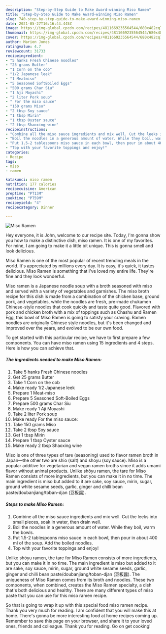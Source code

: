 ```yaml
---
description: "Step-by-Step Guide to Make Award-winning Miso Ramen"
title: "Step-by-Step Guide to Make Award-winning Miso Ramen"
slug: 740-step-by-step-guide-to-make-award-winning-miso-ramen
date: 2021-05-27T16:16:44.445Z
image: https://img-global.cpcdn.com/recipes/4811669235564544/680x482cq70/miso-ramen-recipe-main-photo.jpg
thumbnail: https://img-global.cpcdn.com/recipes/4811669235564544/680x482cq70/miso-ramen-recipe-main-photo.jpg
cover: https://img-global.cpcdn.com/recipes/4811669235564544/680x482cq70/miso-ramen-recipe-main-photo.jpg
author: Marion Jones
ratingvalue: 4.7
reviewcount: 31733
recipeingredient:
- "5 hanks Fresh Chinese noodles"
- "25 grams Butter"
- "1 Corn on the cob"
- "1/2 Japanese leek"
- "1 Meatmiso"
- "5 Seasoned SoftBoiled Eggs"
- "500 grams Char Siu"
- "1 Aji Moyashi"
- "2 liter Pork soup"
- " For the miso sauce"
- "150 grams Miso"
- "2 tbsp Soy sauce"
- "1 tbsp Mirin"
- "1 tbsp Oyster sauce"
- "2 tbsp Shaoxing wine"
recipeinstructions:
- "Combine all the miso sauce ingredients and mix well. Cut the leeks into small pieces, soak in water, then drain well."
- "Boil the noodles in a generous amount of water. While they boil, warm the bowls."
- "Put 1.5-2 tablespoons miso sauce in each bowl, then pour in about 400 ml of the soup. Add the boiled noodles."
- "Top with your favorite toppings and enjoy!"
categories:
- Recipe
tags:
- miso
- ramen

katakunci: miso ramen 
nutrition: 177 calories
recipecuisine: American
preptime: "PT13M"
cooktime: "PT59M"
recipeyield: "4"
recipecategory: Dinner

---
```



![Miso Ramen](https://img-global.cpcdn.com/recipes/4811669235564544/680x482cq70/miso-ramen-recipe-main-photo.jpg)

Hey everyone, it is John, welcome to our recipe site. Today, I'm gonna show you how to make a distinctive dish, miso ramen. It is one of my favorites. For mine, I am going to make it a little bit unique. This is gonna smell and look delicious.

Miso Ramen is one of the most popular of recent trending meals in the world. It's appreciated by millions every day. It is easy, it's quick, it tastes delicious. Miso Ramen is something that I've loved my entire life. They're fine and they look wonderful.

Miso ramen is a Japanese noodle soup with a broth seasoned with miso and served with a variety of vegetables and garnishes. The miso broth recipe for this dish is made from a combination of the chicken base, ground pork, and vegetables, while the noodles are fresh, pre-made chukamen Chinese-style noodles that cook quickly and taste quite good. Flavored with pork and chicken broth with a mix of toppings such as Chashu and Ramen Egg, this bowl of Miso Ramen is going to satisfy your craving. Ramen noodles are originally Chinese style noodles, but it&#39;s been changed and improved over the years, and evolved to be our own food.


To get started with this particular recipe, we have to first prepare a few components. You can have miso ramen using 15 ingredients and 4 steps. Here is how you can achieve that.

<!--inarticleads1-->

##### The ingredients needed to make Miso Ramen:

1. Take 5 hanks Fresh Chinese noodles
1. Get 25 grams Butter
1. Take 1 Corn on the cob
1. Make ready 1/2 Japanese leek
1. Prepare 1 Meat-miso
1. Prepare 5 Seasoned Soft-Boiled Eggs
1. Prepare 500 grams Char Siu
1. Make ready 1 Aji Moyashi
1. Take 2 liter Pork soup
1. Make ready  For the miso sauce:
1. Take 150 grams Miso
1. Take 2 tbsp Soy sauce
1. Get 1 tbsp Mirin
1. Prepare 1 tbsp Oyster sauce
1. Make ready 2 tbsp Shaoxing wine


Miso is one of three types of tare (seasoning) used to flavor ramen broth in Japan—the other two are shio (salt) and shoyu (soy sauce). Miso is a popular additive for vegetarian and vegan ramen broths since it adds umami flavor without animal products. Unlike shōyu ramen, the tare for Miso Ramen consists of more ingredients, but you can make it in no time. The main ingredient is miso but added to it are sake, soy sauce, mirin, sugar, ground white sesame seeds, garlic, ginger and chilli bean paste/doubanjiang/toban-djan (豆板醤). 

<!--inarticleads2-->

##### Steps to make Miso Ramen:

1. Combine all the miso sauce ingredients and mix well. Cut the leeks into small pieces, soak in water, then drain well.
1. Boil the noodles in a generous amount of water. While they boil, warm the bowls.
1. Put 1.5-2 tablespoons miso sauce in each bowl, then pour in about 400 ml of the soup. Add the boiled noodles.
1. Top with your favorite toppings and enjoy!


Unlike shōyu ramen, the tare for Miso Ramen consists of more ingredients, but you can make it in no time. The main ingredient is miso but added to it are sake, soy sauce, mirin, sugar, ground white sesame seeds, garlic, ginger and chilli bean paste/doubanjiang/toban-djan (豆板醤). The uniqueness of Miso Ramen comes from its broth and noodles. These two components, when combined, creates the Miso Ramen specialty, a dish that&#39;s both delicious and healthy. There are many different types of miso paste that you can use for this miso ramen recipe. 

So that is going to wrap it up with this special food miso ramen recipe. Thank you very much for reading. I am confident that you will make this at home. There's gonna be more interesting food at home recipes coming up. Remember to save this page on your browser, and share it to your loved ones, friends and colleague. Thank you for reading. Go on get cooking!
